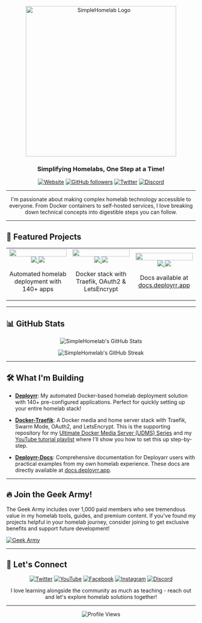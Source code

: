 <!-- GitHub Profile Header -->
<p align="center">
  <a href="https://www.simplehomelab.com">
    <img src="https://www.simplehomelab.com/wp-content/uploads/2023/05/SimpleHomelab-Logo.png" alt="SimpleHomelab Logo" width="400"/>
  </a>
</p>

<h3 align="center">Simplifying Homelabs, One Step at a Time!</h3>

<p align="center">
  <a href="https://www.simplehomelab.com"><img alt="Website" src="https://img.shields.io/badge/Website-Up-brightgreen?style=for-the-badge&logo=wordpress&logoColor=black&label=Website"></a>
  <a href="https://github.com/SimpleHomelab?tab=followers"><img alt="GitHub followers" src="https://img.shields.io/github/followers/SimpleHomelab?style=for-the-badge&logo=github&color=24292e&labelColor=gray"></a>
  <a href="https://twitter.com/SimpleHomelab"><img alt="Twitter" src="https://img.shields.io/badge/Twitter-600+-1DA1F2?style=for-the-badge&logo=twitter&logoColor=white"></a>
  <a href="https://www.simplehomelab.com/go/discord/"><img alt="Discord" src="https://img.shields.io/badge/Discord-2100%20Members-5865F2?style=for-the-badge&logo=discord&logoColor=white"></a>
</p>

---

<p align="center">I'm passionate about making complex homelab technology accessible to everyone. From Docker containers to self-hosted services, I love breaking down technical concepts into digestible steps you can follow.</p>

---

## 🚀 Featured Projects

<div align="center">
  <table>
    <tr>
      <td width="33%" align="center">
        <a href="https://github.com/SimpleHomelab/Deployrr">
          <img src="https://github-readme-stats.vercel.app/api/pin/?username=SimpleHomelab&repo=Deployrr&theme=default" width="100%" />
          <br />
          <img src="https://img.shields.io/github/stars/SimpleHomelab/Deployrr?style=flat-square&color=yellow" />
          <img src="https://img.shields.io/github/forks/SimpleHomelab/Deployrr?style=flat-square&color=orange" />
        </a>
        <br />
        <p>Automated homelab deployment with 140+ apps</p>
      </td>
      <td width="33%" align="center">
        <a href="https://github.com/SimpleHomelab/Docker-Traefik">
          <img src="https://github-readme-stats.vercel.app/api/pin/?username=SimpleHomelab&repo=Docker-Traefik&theme=default" width="100%" />
          <br />
          <img src="https://img.shields.io/github/stars/SimpleHomelab/Docker-Traefik?style=flat-square&color=yellow" />
          <img src="https://img.shields.io/github/forks/SimpleHomelab/Docker-Traefik?style=flat-square&color=orange" />
        </a>
        <br />
        <p>Docker stack with Traefik, OAuth2 & LetsEncrypt</p>
      </td>
      <td width="33%" align="center">
        <a href="https://github.com/SimpleHomelab/Deployrr-Docs">
          <img src="https://github-readme-stats.vercel.app/api/pin/?username=SimpleHomelab&repo=Deployrr-Docs&theme=default" width="100%" />
          <br />
          <img src="https://img.shields.io/github/stars/SimpleHomelab/Deployrr-Docs?style=flat-square&color=yellow" />
          <img src="https://img.shields.io/github/forks/SimpleHomelab/Deployrr-Docs?style=flat-square&color=orange" />
        </a>
        <br />
        <p>Docs available at <a href="https://docs.deployrr.app">docs.deployrr.app</a></p>
      </td>
    </tr>
  </table>
</div>

---

## 📊 GitHub Stats

<p align="center">
  <img src="https://github-readme-stats.vercel.app/api?username=SimpleHomelab&show_icons=true&theme=default" alt="SimpleHomelab's GitHub Stats" />
</p>

<p align="center">
  <img src="https://github-readme-streak-stats.herokuapp.com/?user=SimpleHomelab&theme=default" alt="SimpleHomelab's GitHub Streak" />
</p>

---

## 🛠️ What I'm Building

- **[Deployrr](https://github.com/SimpleHomelab/Deployrr)**: My automated Docker-based homelab deployment solution with 140+ pre-configured applications. Perfect for quickly setting up your entire homelab stack!

- **[Docker-Traefik](https://github.com/SimpleHomelab/Docker-Traefik)**: A Docker media and home server stack with Traefik, Swarm Mode, OAuth2, and LetsEncrypt. This is the supporting repository for my [Ultimate Docker Media Server (UDMS) Series](https://www.simplehomelab.com/ultimate-docker-media-server-udms-01/) and my [YouTube tutorial playlist](https://www.youtube.com/playlist?list=PL1Hno7tIbSWV-c1E87BqTzPMgfGxM08nf) where I'll show you how to set this up step-by-step.

- **[Deployrr-Docs](https://github.com/SimpleHomelab/Deployrr-Docs)**: Comprehensive documentation for Deployarr users with practical examples from my own homelab experience. These docs are directly available at [docs.deployrr.app](https://docs.deployrr.app/).

---

## 🔥 Join the Geek Army!

The Geek Army includes over 1,000 paid members who see tremendous value in my homelab tools, guides, and premium content. If you've found my projects helpful in your homelab journey, consider joining to get exclusive benefits and support future development!

<a href="https://www.simplehomelab.com/geek-army/join/">
  <img src="https://img.shields.io/badge/Join%20the-Geek%20Army-brightgreen?style=for-the-badge" alt="Geek Army">
</a>

---

## 📱 Let's Connect

<p align="center">
  <a href="https://twitter.com/SimpleHomelab"><img src="https://img.shields.io/badge/Twitter-black?style=for-the-badge&logo=twitter&logoColor=1DA1F2" alt="Twitter"/></a>
  <a href="https://www.youtube.com/@Simple-Homelab"><img src="https://img.shields.io/badge/YouTube-black?style=for-the-badge&logo=youtube&logoColor=FF0000" alt="YouTube"/></a>
  <a href="https://www.facebook.com/SimpleHomelab"><img src="https://img.shields.io/badge/Facebook-black?style=for-the-badge&logo=facebook&logoColor=1877F2" alt="Facebook"/></a>
  <a href="https://www.instagram.com/SimpleHomelab"><img src="https://img.shields.io/badge/Instagram-black?style=for-the-badge&logo=instagram&logoColor=E4405F" alt="Instagram"/></a>
  <a href="https://www.simplehomelab.com/go/discord/"><img src="https://img.shields.io/badge/Discord-black?style=for-the-badge&logo=discord&logoColor=5865F2" alt="Discord"/></a>
</p>

<p align="center">I love learning alongside the community as much as teaching - reach out and let's explore homelab solutions together!</p>

---

<p align="center">
  <img src="https://komarev.com/ghpvc/?username=SimpleHomelab&style=for-the-badge&color=lightgrey" alt="Profile Views"/>
</p>

